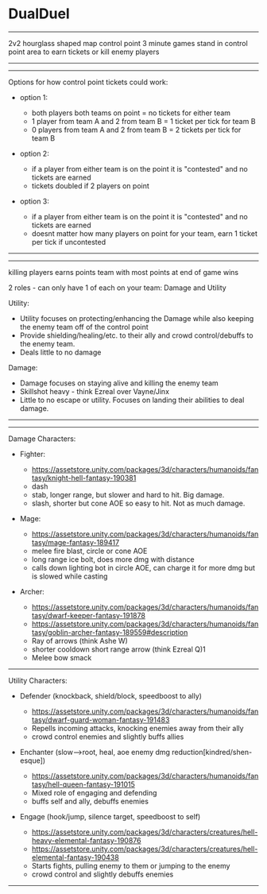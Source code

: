 # DualDuel

**************************************************
2v2 hourglass shaped map
control point 
3 minute games
stand in control point area to earn tickets or kill enemy players
**************************************************


**************************************************
Options for how control point tickets could work:

- option 1: 
	- both players both teams on point = no tickets for either team
	- 1 player from team A and 2 from team B = 1 ticket per tick for team B
	- 0 players from team A and 2 from team B = 2 tickets per tick for team B

- option 2:
	- if a player from either team is on the point it is "contested" and no tickets are earned
	- tickets doubled if 2 players on point

- option 3:
	- if a player from either team is on the point it is "contested" and no tickets are earned
	- doesnt matter how many players on point for your team, earn 1 ticket per tick if uncontested
**************************************************	

**************************************************
killing players earns points
team with most points at end of game wins

2 roles - can only have 1 of each on your team: Damage and Utility

Utility:

- Utility focuses on protecting/enhancing the Damage while also keeping the enemy team off of the control point
- Provide shielding/healing/etc. to their ally and crowd control/debuffs to the enemy team.
- Deals little to no damage

Damage:

- Damage focuses on staying alive and killing the enemy team
- Skillshot heavy - think Ezreal over Vayne/Jinx
- Little to no escape or utility. Focuses on landing their abilities to deal damage.
**************************************************

**************************************************
Damage Characters:

- Fighter:
  
  - https://assetstore.unity.com/packages/3d/characters/humanoids/fantasy/knight-hell-fantasy-190381
  - dash
  - stab, longer range, but slower and hard to hit. Big damage.
  - slash, shorter but cone AOE so easy to hit. Not as much damage.
    
- Mage:
  
  - https://assetstore.unity.com/packages/3d/characters/humanoids/fantasy/mage-fantasy-189417
  - melee fire blast, circle or cone AOE
  - long range ice bolt, does more dmg with distance
  - calls down lighting bot in circle AOE, can charge it for more dmg but is slowed while casting
    
- Archer:
  
  - https://assetstore.unity.com/packages/3d/characters/humanoids/fantasy/dwarf-keeper-fantasy-191878
  - https://assetstore.unity.com/packages/3d/characters/humanoids/fantasy/goblin-archer-fantasy-189559#description
  - Ray of arrows (think Ashe W)
  - shorter cooldown short range arrow (think Ezreal Q)1
  - Melee bow smack
  
**************************************************

Utility Characters:

- Defender (knockback, shield/block, speedboost to ally)
  - https://assetstore.unity.com/packages/3d/characters/humanoids/fantasy/dwarf-guard-woman-fantasy-191483
  - Repells incoming attacks, knocking enemies away from their ally
  - crowd control enemies and slightly buffs allies
    
- Enchanter (slow-->root, heal, aoe enemy dmg reduction[kindred/shen-esque])
  - https://assetstore.unity.com/packages/3d/characters/humanoids/fantasy/hell-queen-fantasy-191015
  - Mixed role of engaging and defending
  - buffs self and ally, debuffs enemies
    
- Engage (hook/jump, silence target, speedboost to self)
  - https://assetstore.unity.com/packages/3d/characters/creatures/hell-heavy-elemental-fantasy-190876
  - https://assetstore.unity.com/packages/3d/characters/creatures/hell-elemental-fantasy-190438
  - Starts fights, pulling enemy to them or jumping to the enemy
  - crowd control and slightly debuffs enemies
**************************************************

